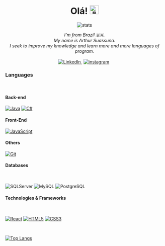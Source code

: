 <h1 align="center">Olá! <img src="https://github-production-user-asset-6210df.s3.amazonaws.com/24524555/238178097-766d336d-b87d-44ba-807c-c51de2bc6b4d.gif" width="28px" alt="👋"></h1>

<div align="center">
    <img alt="stats" src="https://github-readme-stats.vercel.app/api?username=ArthurSMA&show_icons=true&theme=dark">
</div>


<p align="center">
    <i>
        I'm from Brazil 🇧🇷. <br>
        My name is Arthur Suassuna.<br>
        I seek to improve my knowledge and learn more and more languages of program.<br>
    </i><br>
    <a href="https://www.linkedin.com/in/arthur-suassuna-178507212/">
        <img src="https://img.shields.io/badge/LinkedIn-black?style=flat-square&logo=linkedin" alt="LinkedIn">
    </a>
    <a href="https://www.instagram.com/mago_tutu/">
        <img style="margin: 0px 5px" src="https://img.shields.io/badge/instagram-black?style=flat-square&logo=instagram" alt="instagram">
    </a>
</p>

### Languages
<br>

#### Back-end
[![Java](https://img.shields.io/badge/java-black?style=for-the-badge&logo=openjdk)](https://github.com/ArthurSMA)
[![C#](https://img.shields.io/badge/csharp-black?style=for-the-badge&logo=csharp)](https://github.com/ArthurSMA)
#### Front-End
[![JavaScript](https://img.shields.io/badge/javascript-black?style=for-the-badge&logo=javascript)](https://github.com/ArthurSMA)
#### Others
[![Git](https://img.shields.io/badge/git-black?style=for-the-badge&logo=git)](https://github.com/ArthurSMA)
#### Databases
<br>

![SQLServer](https://img.shields.io/badge/Microsoft%20SQL%20Server-black?style=for-the-badge&logo=microsoft%20sql%20server)
![MySQL](https://img.shields.io/badge/mysql-black.svg?style=for-the-badge&logo=mysql&logoColor=white)
![PostgreSQL](https://img.shields.io/badge/postgresql-black?style=for-the-badge&logo=postgresql)
#### Technologies & Frameworks
<br>

[![React](https://img.shields.io/badge/react-black?style=for-the-badge&logo=react)](https://github.com/ArthurSMA)
[![HTML5](https://img.shields.io/badge/html5-black?style=for-the-badge&logo=html5)](https://hub.docker.com/u/ArthurSMA)
[![CSS3](https://img.shields.io/badge/css3-black?style=for-the-badge&logo=css3)](https://hub.docker.com/u/ArthurSMA)

<br>

[![Top Langs](https://github-readme-stats.vercel.app/api/top-langs/?username=ArthurSMA&size_weight=0.5&count_weight=0.5&theme=dark)](https://github.com/ArthurSMA/github-readme-stats)
